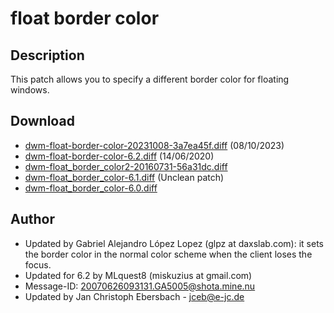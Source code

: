 float border color
==================

Description
-----------
This patch allows you to specify a different border color for floating windows.

Download
--------
* [dwm-float-border-color-20231008-3a7ea45f.diff](dwm-float-border-color-20231008-3a7ea45f.diff) (08/10/2023)
* [dwm-float-border-color-6.2.diff](dwm-float-border-color-6.2.diff) (14/06/2020)
* [dwm-float\_border\_color2-20160731-56a31dc.diff](dwm-float_border_color2-20160731-56a31dc.diff)
* [dwm-float\_border\_color-6.1.diff](dwm-float_border_color-6.1.diff) (Unclean patch)
* [dwm-float\_border\_color-6.0.diff](dwm-float_border_color-6.0.diff)

Author
------
* Updated by Gabriel Alejandro López Lopez (glpz at daxslab.com): it sets the border color in the normal color scheme when the client loses the focus.
* Updated for 6.2 by MLquest8 (miskuzius at gmail.com)
* Message-ID: <20070626093131.GA5005@shota.mine.nu>
* Updated by Jan Christoph Ebersbach - <jceb@e-jc.de>
